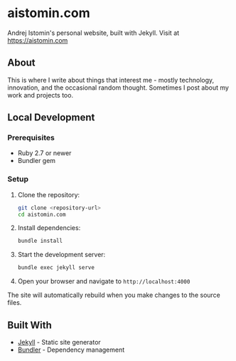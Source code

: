 # aistomin.com

Andrej Istomin's personal website, built with Jekyll. Visit at https://aistomin.com

## About

This is where I write about things that interest me - mostly technology, innovation, and the occasional random thought. Sometimes I post about my work and projects too.

## Local Development

### Prerequisites

- Ruby 2.7 or newer
- Bundler gem

### Setup

1. Clone the repository:

   ```bash
   git clone <repository-url>
   cd aistomin.com
   ```

2. Install dependencies:

   ```bash
   bundle install
   ```

3. Start the development server:

   ```bash
   bundle exec jekyll serve
   ```

4. Open your browser and navigate to `http://localhost:4000`

The site will automatically rebuild when you make changes to the source files.

## Built With

- [Jekyll](https://jekyllrb.com/) - Static site generator
- [Bundler](https://bundler.io/) - Dependency management
